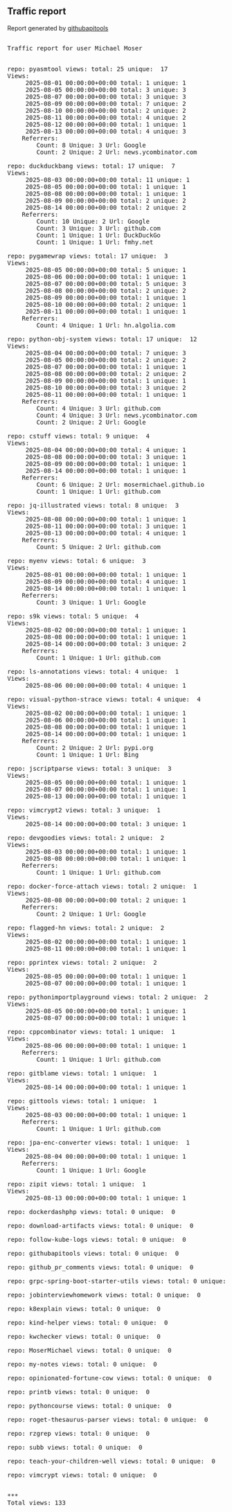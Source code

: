 <h2> Traffic report </h2>

Report generated by <a href="https://github.com/MoserMichael/githubapitools">githubapitools</a>

<pre>

Traffic report for user Michael Moser


repo: pyasmtool views: total: 25 unique:  17
Views:
	 2025-08-01 00:00:00+00:00 total: 1 unique: 1
	 2025-08-05 00:00:00+00:00 total: 3 unique: 3
	 2025-08-07 00:00:00+00:00 total: 3 unique: 3
	 2025-08-09 00:00:00+00:00 total: 7 unique: 2
	 2025-08-10 00:00:00+00:00 total: 2 unique: 2
	 2025-08-11 00:00:00+00:00 total: 4 unique: 2
	 2025-08-12 00:00:00+00:00 total: 1 unique: 1
	 2025-08-13 00:00:00+00:00 total: 4 unique: 3
	Referrers:
		Count: 8 Unique: 3 Url: Google
		Count: 2 Unique: 2 Url: news.ycombinator.com

repo: duckduckbang views: total: 17 unique:  7
Views:
	 2025-08-03 00:00:00+00:00 total: 11 unique: 1
	 2025-08-05 00:00:00+00:00 total: 1 unique: 1
	 2025-08-08 00:00:00+00:00 total: 1 unique: 1
	 2025-08-09 00:00:00+00:00 total: 2 unique: 2
	 2025-08-14 00:00:00+00:00 total: 2 unique: 2
	Referrers:
		Count: 10 Unique: 2 Url: Google
		Count: 3 Unique: 3 Url: github.com
		Count: 1 Unique: 1 Url: DuckDuckGo
		Count: 1 Unique: 1 Url: fmhy.net

repo: pygamewrap views: total: 17 unique:  3
Views:
	 2025-08-05 00:00:00+00:00 total: 5 unique: 1
	 2025-08-06 00:00:00+00:00 total: 1 unique: 1
	 2025-08-07 00:00:00+00:00 total: 5 unique: 3
	 2025-08-08 00:00:00+00:00 total: 2 unique: 2
	 2025-08-09 00:00:00+00:00 total: 1 unique: 1
	 2025-08-10 00:00:00+00:00 total: 2 unique: 1
	 2025-08-11 00:00:00+00:00 total: 1 unique: 1
	Referrers:
		Count: 4 Unique: 1 Url: hn.algolia.com

repo: python-obj-system views: total: 17 unique:  12
Views:
	 2025-08-04 00:00:00+00:00 total: 7 unique: 3
	 2025-08-05 00:00:00+00:00 total: 2 unique: 2
	 2025-08-07 00:00:00+00:00 total: 1 unique: 1
	 2025-08-08 00:00:00+00:00 total: 2 unique: 2
	 2025-08-09 00:00:00+00:00 total: 1 unique: 1
	 2025-08-10 00:00:00+00:00 total: 3 unique: 2
	 2025-08-11 00:00:00+00:00 total: 1 unique: 1
	Referrers:
		Count: 4 Unique: 3 Url: github.com
		Count: 4 Unique: 3 Url: news.ycombinator.com
		Count: 2 Unique: 2 Url: Google

repo: cstuff views: total: 9 unique:  4
Views:
	 2025-08-04 00:00:00+00:00 total: 4 unique: 1
	 2025-08-08 00:00:00+00:00 total: 3 unique: 1
	 2025-08-09 00:00:00+00:00 total: 1 unique: 1
	 2025-08-14 00:00:00+00:00 total: 1 unique: 1
	Referrers:
		Count: 6 Unique: 2 Url: mosermichael.github.io
		Count: 1 Unique: 1 Url: github.com

repo: jq-illustrated views: total: 8 unique:  3
Views:
	 2025-08-08 00:00:00+00:00 total: 1 unique: 1
	 2025-08-11 00:00:00+00:00 total: 3 unique: 1
	 2025-08-13 00:00:00+00:00 total: 4 unique: 1
	Referrers:
		Count: 5 Unique: 2 Url: github.com

repo: myenv views: total: 6 unique:  3
Views:
	 2025-08-01 00:00:00+00:00 total: 1 unique: 1
	 2025-08-09 00:00:00+00:00 total: 4 unique: 1
	 2025-08-14 00:00:00+00:00 total: 1 unique: 1
	Referrers:
		Count: 3 Unique: 1 Url: Google

repo: s9k views: total: 5 unique:  4
Views:
	 2025-08-02 00:00:00+00:00 total: 1 unique: 1
	 2025-08-08 00:00:00+00:00 total: 1 unique: 1
	 2025-08-14 00:00:00+00:00 total: 3 unique: 2
	Referrers:
		Count: 1 Unique: 1 Url: github.com

repo: ls-annotations views: total: 4 unique:  1
Views:
	 2025-08-06 00:00:00+00:00 total: 4 unique: 1

repo: visual-python-strace views: total: 4 unique:  4
Views:
	 2025-08-02 00:00:00+00:00 total: 1 unique: 1
	 2025-08-06 00:00:00+00:00 total: 1 unique: 1
	 2025-08-08 00:00:00+00:00 total: 1 unique: 1
	 2025-08-14 00:00:00+00:00 total: 1 unique: 1
	Referrers:
		Count: 2 Unique: 2 Url: pypi.org
		Count: 1 Unique: 1 Url: Bing

repo: jscriptparse views: total: 3 unique:  3
Views:
	 2025-08-05 00:00:00+00:00 total: 1 unique: 1
	 2025-08-07 00:00:00+00:00 total: 1 unique: 1
	 2025-08-13 00:00:00+00:00 total: 1 unique: 1

repo: vimcrypt2 views: total: 3 unique:  1
Views:
	 2025-08-14 00:00:00+00:00 total: 3 unique: 1

repo: devgoodies views: total: 2 unique:  2
Views:
	 2025-08-03 00:00:00+00:00 total: 1 unique: 1
	 2025-08-08 00:00:00+00:00 total: 1 unique: 1
	Referrers:
		Count: 1 Unique: 1 Url: github.com

repo: docker-force-attach views: total: 2 unique:  1
Views:
	 2025-08-08 00:00:00+00:00 total: 2 unique: 1
	Referrers:
		Count: 2 Unique: 1 Url: Google

repo: flagged-hn views: total: 2 unique:  2
Views:
	 2025-08-02 00:00:00+00:00 total: 1 unique: 1
	 2025-08-11 00:00:00+00:00 total: 1 unique: 1

repo: pprintex views: total: 2 unique:  2
Views:
	 2025-08-05 00:00:00+00:00 total: 1 unique: 1
	 2025-08-07 00:00:00+00:00 total: 1 unique: 1

repo: pythonimportplayground views: total: 2 unique:  2
Views:
	 2025-08-05 00:00:00+00:00 total: 1 unique: 1
	 2025-08-07 00:00:00+00:00 total: 1 unique: 1

repo: cppcombinator views: total: 1 unique:  1
Views:
	 2025-08-06 00:00:00+00:00 total: 1 unique: 1
	Referrers:
		Count: 1 Unique: 1 Url: github.com

repo: gitblame views: total: 1 unique:  1
Views:
	 2025-08-14 00:00:00+00:00 total: 1 unique: 1

repo: gittools views: total: 1 unique:  1
Views:
	 2025-08-03 00:00:00+00:00 total: 1 unique: 1
	Referrers:
		Count: 1 Unique: 1 Url: github.com

repo: jpa-enc-converter views: total: 1 unique:  1
Views:
	 2025-08-04 00:00:00+00:00 total: 1 unique: 1
	Referrers:
		Count: 1 Unique: 1 Url: Google

repo: zipit views: total: 1 unique:  1
Views:
	 2025-08-13 00:00:00+00:00 total: 1 unique: 1

repo: dockerdashphp views: total: 0 unique:  0

repo: download-artifacts views: total: 0 unique:  0

repo: follow-kube-logs views: total: 0 unique:  0

repo: githubapitools views: total: 0 unique:  0

repo: github_pr_comments views: total: 0 unique:  0

repo: grpc-spring-boot-starter-utils views: total: 0 unique:  0

repo: jobinterviewhomework views: total: 0 unique:  0

repo: k8explain views: total: 0 unique:  0

repo: kind-helper views: total: 0 unique:  0

repo: kwchecker views: total: 0 unique:  0

repo: MoserMichael views: total: 0 unique:  0

repo: my-notes views: total: 0 unique:  0

repo: opinionated-fortune-cow views: total: 0 unique:  0

repo: printb views: total: 0 unique:  0

repo: pythoncourse views: total: 0 unique:  0

repo: roget-thesaurus-parser views: total: 0 unique:  0

repo: rzgrep views: total: 0 unique:  0

repo: subb views: total: 0 unique:  0

repo: teach-your-children-well views: total: 0 unique:  0

repo: vimcrypt views: total: 0 unique:  0


***
Total views: 133
